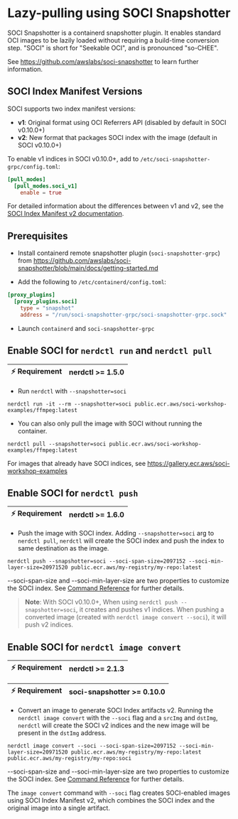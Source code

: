 # Lazy-pulling using SOCI Snapshotter

SOCI Snapshotter is a containerd snapshotter plugin. It enables standard OCI images to be lazily loaded without requiring a build-time conversion step. "SOCI" is short for "Seekable OCI", and is pronounced "so-CHEE".

See https://github.com/awslabs/soci-snapshotter to learn further information.

## SOCI Index Manifest Versions

SOCI supports two index manifest versions:

- **v1**: Original format using OCI Referrers API (disabled by default in SOCI v0.10.0+)
- **v2**: New format that packages SOCI index with the image (default in SOCI v0.10.0+)

To enable v1 indices in SOCI v0.10.0+, add to `/etc/soci-snapshotter-grpc/config.toml`:
```toml
[pull_modes]
  [pull_modes.soci_v1]
    enable = true
```

For detailed information about the differences between v1 and v2, see the [SOCI Index Manifest v2 documentation](https://github.com/awslabs/soci-snapshotter/blob/main/docs/soci-index-manifest-v2.md).

## Prerequisites

- Install containerd remote snapshotter plugin (`soci-snapshotter-grpc`) from https://github.com/awslabs/soci-snapshotter/blob/main/docs/getting-started.md

- Add the following to `/etc/containerd/config.toml`:
```toml
[proxy_plugins]
  [proxy_plugins.soci]
    type = "snapshot"
    address = "/run/soci-snapshotter-grpc/soci-snapshotter-grpc.sock"
```

- Launch `containerd` and `soci-snapshotter-grpc`

## Enable SOCI for `nerdctl run` and `nerdctl pull`

| :zap: Requirement | nerdctl >= 1.5.0 |
| ----------------- | ---------------- |

- Run `nerdctl` with `--snapshotter=soci`
```console
nerdctl run -it --rm --snapshotter=soci public.ecr.aws/soci-workshop-examples/ffmpeg:latest
```

- You can also only pull the image with SOCI without running the container.
```console
nerdctl pull --snapshotter=soci public.ecr.aws/soci-workshop-examples/ffmpeg:latest
```

For images that already have SOCI indices, see https://gallery.ecr.aws/soci-workshop-examples

## Enable SOCI for `nerdctl push`

| :zap: Requirement | nerdctl >= 1.6.0 |
| ----------------- | ---------------- |

- Push the image with SOCI index. Adding `--snapshotter=soci` arg to `nerdctl pull`, `nerdctl` will create the SOCI index and push the index to same destination as the image.
```console
nerdctl push --snapshotter=soci --soci-span-size=2097152 --soci-min-layer-size=20971520 public.ecr.aws/my-registry/my-repo:latest
```
--soci-span-size and --soci-min-layer-size are two properties to customize the SOCI index. See [Command Reference](https://github.com/containerd/nerdctl/blob/377b2077bb616194a8ef1e19ccde32aa1ffd6c84/docs/command-reference.md?plain=1#L773) for further details.

> **Note**: With SOCI v0.10.0+, When using `nerdctl push --snapshotter=soci`, it creates and pushes v1 indices. When pushing a converted image (created with `nerdctl image convert --soci`), it will push v2 indices.

## Enable SOCI for `nerdctl image convert`

| :zap: Requirement | nerdctl >= 2.1.3 |
| ----------------- | ---------------- |

| :zap: Requirement | soci-snapshotter >= 0.10.0 |
| ----------------- | ---------------- |

- Convert an image to generate SOCI Index artifacts v2. Running the `nerdctl image convert` with the `--soci` flag and a `srcImg` and `dstImg`, `nerdctl` will create the SOCI v2 indices and the new image will be present in the `dstImg` address.
```console
nerdctl image convert --soci --soci-span-size=2097152 --soci-min-layer-size=20971520 public.ecr.aws/my-registry/my-repo:latest public.ecr.aws/my-registry/my-repo:soci
```
--soci-span-size and --soci-min-layer-size are two properties to customize the SOCI index. See [Command Reference](https://github.com/containerd/nerdctl/blob/377b2077bb616194a8ef1e19ccde32aa1ffd6c84/docs/command-reference.md?plain=1#L773) for further details.

The `image convert` command with `--soci` flag creates SOCI-enabled images using SOCI Index Manifest v2, which combines the SOCI index and the original image into a single artifact.
